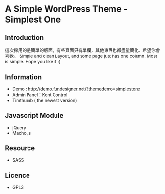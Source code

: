 # A Simple WordPress Theme - Simplest One
## Introduction
這次採用的是簡單的版面，有些頁面只有單欄，其他東西也都盡量簡化。希望你會喜歡。
Simple and clean Layout, and some page just has one column. Most is simple. Hope you like it :)

## Information
* Demo : http://demo.fundesigner.net/?themedemo=simplestone
* Admin Panel：Kent Control
* Timthumb ( the newest version)

## Javascript Module
* jQuery
* Macho.js

## Resource
* SASS

## Licence
* GPL3